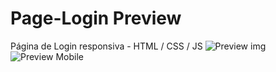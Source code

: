 # Page-Login Preview
Página de Login responsiva - HTML / CSS / JS
![Preview img](https://user-images.githubusercontent.com/72823459/112191133-76fc9080-8be4-11eb-9d66-4242bc2da07a.png)
![Preview Mobile](https://user-images.githubusercontent.com/72823459/112191345-aca17980-8be4-11eb-9452-8b4f4f33e7b5.png)
